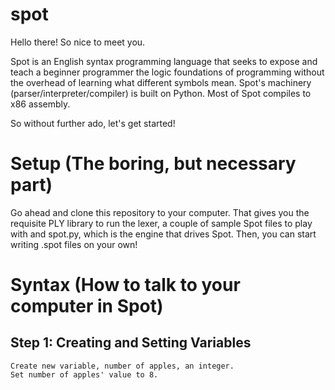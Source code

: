 spot
====

Hello there! So nice to meet you. 

Spot is an English syntax programming language that seeks to expose and teach a beginner programmer the logic foundations of programming without the overhead of learning what different symbols mean. Spot's machinery (parser/interpreter/compiler) is built on Python. Most of Spot compiles to x86 assembly.

So without further ado, let's get started!

Setup (The boring, but necessary part)
===
Go ahead and clone this repository to your computer. That gives you the requisite PLY library to run the lexer, a couple of sample Spot files to play with and spot.py, which is the engine that drives Spot. Then, you can start writing .spot files on your own!

Syntax (How to talk to your computer in Spot)
===

Step 1: Creating and Setting Variables
----

	Create new variable, number of apples, an integer. 
	Set number of apples' value to 8. 




